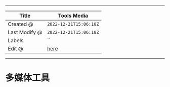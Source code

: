 -----

| Title         | Tools Media                                         |
| ------------- | --------------------------------------------------- |
| Created @     | `2022-12-21T15:06:10Z`                              |
| Last Modify @ | `2022-12-21T15:06:10Z`                              |
| Labels        | \`\`                                                |
| Edit @        | [here](https://github.com/junxnone/linux/issues/76) |

-----

# 多媒体工具
